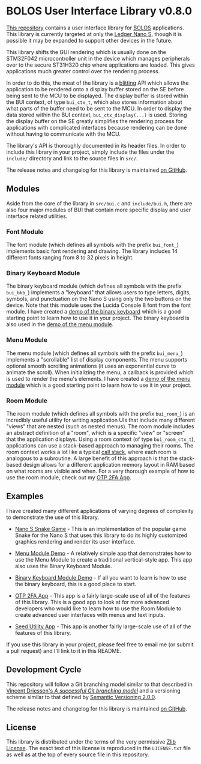 # BOLOS User Interface Library v0.8.0

[This repository](https://github.com/parkerhoyes/bolos-user-interface) contains
a user interface library for
[BOLOS](http://ledger.readthedocs.io/en/latest/bolos/index.html) applications.
This library is currently targeted at only the [Ledger Nano
S](https://github.com/LedgerHQ/ledger-nano-s), though it is possible it may be
expanded to support other devices in the future.

This library shifts the GUI rendering which is usually done on the STM32F042
microcontroller unit in the device which manages peripherals over to the secure
ST31H320 chip where applications are loaded. This gives applications much
greater control over the rendering process.

In order to do this, the meat of the library is a
[blitting](https://en.wikipedia.org/wiki/Bit_blit) API which allows the
application to be rendered onto a display buffer stored on the SE before being
sent to the MCU to be displayed. The display buffer is stored within the BUI
context, of type `bui_ctx_t`, which also stores information about what parts of
the buffer need to be sent to the MCU. In order to display the data stored
within the BUI context, `bui_ctx_display(...)` is used. Storing the display
buffer on the SE greatly simplifies the rendering process for applications with
complicated interfaces because rendering can be done without having to
communicate with the MCU.

The library's API is thoroughly documented in its header files. In order to
include this library in your project, simply include the files under the
`include/` directory and link to the source files in `src/`.

The release notes and changelog for this library is maintained [on
GitHub](https://github.com/parkerhoyes/bolos-user-interface/releases).

## Modules

Aside from the core of the library in `src/bui.c` and `include/bui.h`, there are
also four major modules of BUI that contain more specific display and user
interface related utilities.

### Font Module

The font module (which defines all symbols with the prefix `bui_font_`)
implements basic font rendering and drawing. The library includes 14 different
fonts ranging from 8 to 32 pixels in height.

### Binary Keyboard Module

The binary keyboard module (which defines all symbols with the prefix
`bui_bkb_`) implements a "keyboard" that allows users to type letters, digits,
symbols, and punctuation on the Nano S using only the two buttons on the device.
Note that this module uses the Lucida Console 8 font from the font module. I
have created a [demo of the binary
keyboard](https://github.com/parkerhoyes/nanos-app-binarykbdemo) which is a good
starting point to learn how to use it in your project. The binary keyboard is
also used in the [demo of the menu
module](https://github.com/parkerhoyes/nanos-app-menudemo).

### Menu Module

The menu module (which defines all symbols with the prefix `bui_menu_`)
implements a "scrollable" list of display components. The menu supports optional
smooth scrolling animations (it uses an exponential curve to animate the
scroll). When initializing the menu, a callback is provided which is used to
render the menu's elements. I have created a [demo of the menu
module](https://github.com/parkerhoyes/nanos-app-menudemo) which is a good
starting point to learn how to use it in your project.

### Room Module

The room module (which defines all symbols with the prefix `bui_room_`) is an
incredibly useful utility for writing application UIs that include many
different "views" that are nested (such as nested menus). The room module
includes an abstract definition of a "room", which is a specific "view" or
"screen" that the application displays. Using a room context (of type
`bui_room_ctx_t`), applications can use a stack-based approach to managing their
rooms. The room context works a lot like a typical [call
stack](https://en.wikipedia.org/wiki/Call_stack), where each room is analogous
to a subroutine. A large benefit of this approach is that the stack-based design
allows for a different application memory layout in RAM based on what rooms are
visible and when. For a very thorough example of how to use the room module,
check out my [OTP 2FA App](https://github.com/parkerhoyes/bolos-app-otp2fa).

## Examples

I have created many different applications of varying degrees of complexity to
demonstrate the use of this library.

- [Nano S Snake Game](https://github.com/parkerhoyes/nanos-app-snake) - This is
  an implementation of the popular game Snake for the Nano S that uses this
  library to do its highly customized graphics rendering and render its user
  interface.

- [Menu Module Demo](https://github.com/parkerhoyes/nanos-app-menudemo) - A
  relatively simple app that demonstrates how to use the Menu Module to create a
  traditional vertical-style app. This app also uses the Binary Keyboard Module.

- [Binary Keyboard Module
  Demo](https://github.com/parkerhoyes/nanos-app-binarykbdemo) - If all you want
  to learn is how to use the binary keyboard, this is a good place to start.

- [OTP 2FA App](https://github.com/parkerhoyes/bolos-app-otp2fa) - This app is a
  fairly large-scale use of all of the features of this library. This is a good
  app to look at for more advanced developers who would like to learn how to use
  the Room Module to create advanced user interfaces with menus and text inputs.

- [Seed Utility App](https://github.com/parkerhoyes/bolos-app-seedutility) -
  This app is another fairly large-scale use of all of the features of this
  library.

If you use this library in your project, please feel free to email me (or submit
a pull request) and I'll link to it in this README.

## Development Cycle

This repository will follow a Git branching model similar to that described in
[Vincent Driessen's *A successful Git branching
model*](http://nvie.com/posts/a-successful-git-branching-model/) and a
versioning scheme similar to that defined by [Semantic Versioning
2.0.0](http://semver.org/).

The release notes and changelog for this library is maintained [on
GitHub](https://github.com/parkerhoyes/bolos-user-interface/releases).

## License

This library is distributed under the terms of the very permissive [Zlib
License](https://opensource.org/licenses/Zlib). The exact text of this license
is reproduced in the `LICENSE.txt` file as well as at the top of every source
file in this repository.
